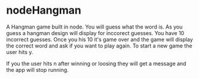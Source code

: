 # nodeHangman

A Hangman game built in node.
You will guess what the word is. As you guess a hangman design will display for inccorect guesses.
You have 10 incorrect guesses. Once you his 10 it's game over and
the game will display the correct word and ask if you want to play again. To start a new game the user hits y.

If you the user hits n after winning or loosing they will get a message and the app will stop running.
